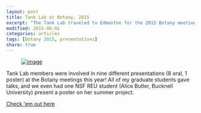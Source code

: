 ```yaml
---
layout: post
title: Tank Lab at Botany, 2015
excerpt: "The Tank Lab traveled to Edmonton for the 2015 Botany meetings"
modified: 2015-08-01
categories: articles
tags: [Botany 2015, presentations]
share: true
---
```

<figure>
	<a href="{{ site.url }}/images/Botany2015.gif"><img src="{{ site.url }}/images/Botany2015.gif" alt="image"></a>
</figure>

Tank Lab members were involved in nine different presentations (8 oral, 1 poster) at the Botany meetings this year! All of my graduate students gave talks, and we even had one NSF REU student (Alice Butler, Bucknell University) present a poster on her summer project.

[Check 'em out here](http://2015.botanyconference.org/engine/search/index.php)